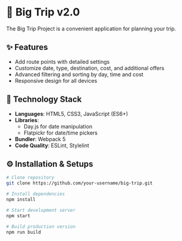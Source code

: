 # 🚀 Big Trip v2.0

The Big Trip Project is a convenient application for planning your trip.

## ✨ Features
- Add route points with detailed settings
- Customize date, type, destination, cost, and additional offers
- Advanced filtering and sorting by day, time and cost
- Responsive design for all devices

## 🧩 Technology Stack
- **Languages**: HTML5, CSS3, JavaScript (ES6+)
- **Libraries**:
  - Day.js for date manipulation
  - Flatpickr for date/time pickers
- **Bundler**: Webpack 5
- **Code Quality**: ESLint, Stylelint

## ⚙️ Installation & Setups

```bash
# Clone repository
git clone https://github.com/your-username/big-trip.git

# Install dependencies
npm install

# Start development server
npm start

# Build production version
npm run build

